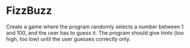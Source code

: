 # FizzBuzz
Create a game where the program randomly selects a number between 1 and 100, and the user has to guess it. The program should give hints (too high, too low) until the user guesses correctly only.
